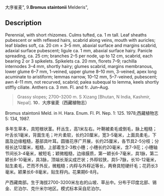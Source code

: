 大序雀麦",
9.**Bromus staintonii** Melderis",

## Description
Perennial, with short rhizomes. Culms tufted, ca. 1 m tall. Leaf sheaths pubescent or with reflexed hairs, scabrid along veins, mouth with auricles; leaf blades soft, ca. 20 cm × 3–5 mm, abaxial surface and margins scabrid, adaxial surface pubescent; ligule ca. 1 mm, abaxial surface hairy. Panicle spreading, ca. 25 cm; branches 2–5 per node, up to 12 cm, scabrid, each bearing 2 or 3 spikelets. Spikelets ca. 20 mm, florets 7–9; rachilla internodes 3–4 mm, shortly hairy; glumes scabrid, margins membranous, lower glume 6–7 mm, 1-veined, upper glume 8–10 mm, 3-veined, apex long acuminate to aristiform; lemmas narrow, 10–12 mm, 5–7-veined, pubescent; awn 4–11 mm, not recurved, scabrid; palea subequal to lemma, keels shortly stiffly ciliate. Anthers ca. 3 mm. Fl. and fr. Jun–Aug.

> Grassy slopes; 2700–3200 m. S Xizang [Bhutan, N India, Kashmir, Nepal].
**10．大序雀麦（西藏植物志）**

Bromus staintonii Meld. in H. Hara. Enum. Fl. Pl. Nep. 1: 125. 1978;西藏植物志5: 134, 1987.

多年生草本，具短根状茎。秆丛生，高1米左右。叶鞘被柔毛或倒毛，脉上粗糙；叶舌长1毫米，背面生毛；叶片柔软，长约20厘米，宽3-5毫米，上面具柔毛，下面及边缘粗糙，基部具叶耳。圆锥花序广开展，长约25厘米，各节具2-5分枝；分枝长达12厘米，粗糙，上部着生2-3枚小穗；小穗长约20毫米，含7-9花；小穗轴节间长3-4毫米，被短毛；颖微粗糙，边缘膜质，第一颖长6-7毫米，具1脉，第二颖长8-10毫米，具3脉，顶端长渐尖成芒状；外稃较狭，具5-7脉，长10-12毫米，贴生柔毛，芒而不外反，微粗糙；内稃与外稃近等长，两脊具短硬纤毛；花药长3毫米。颖果长6-8毫米，贴生稃内。花果期6-8月。

产西藏南部。生于海拔2700-3200米左右的山坡、草丛中。分布于印度北部、锡金、尼泊尔、克什米尔地区。模式标本采自尼泊尔。
